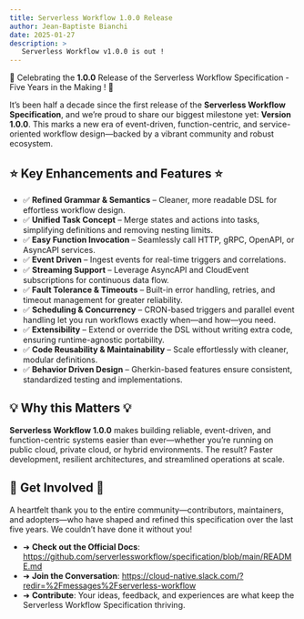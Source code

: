 ```yaml
---
title: Serverless Workflow 1.0.0 Release
author: Jean-Baptiste Bianchi
date: 2025-01-27
description: >
   Serverless Workflow v1.0.0 is out !
---
```


🎉 Celebrating the **1.0.0** Release of the Serverless Workflow Specification - Five Years in the Making ! 🎉

It’s been half a decade since the first release of the **Serverless Workflow Specification**, and we’re proud to share our biggest milestone yet: **Version 1.0.0**. This marks a new era of event-driven, function-centric, and service-oriented workflow design—backed by a vibrant community and robust ecosystem.

## ⭐ Key Enhancements and Features ⭐
- ✅ **Refined Grammar & Semantics** – Cleaner, more readable DSL for effortless workflow design.
- ✅ **Unified Task Concept** – Merge states and actions into tasks, simplifying definitions and removing nesting limits.
- ✅ **Easy Function Invocation** – Seamlessly call HTTP, gRPC, OpenAPI, or AsyncAPI services.
- ✅ **Event Driven** – Ingest events for real-time triggers and correlations.
- ✅ **Streaming Support** – Leverage AsyncAPI and CloudEvent subscriptions for continuous data flow.
- ✅ **Fault Tolerance & Timeouts** – Built-in error handling, retries, and timeout management for greater reliability.
- ✅ **Scheduling & Concurrency** – CRON-based triggers and parallel event handling let you run workflows exactly when—and how—you need.
- ✅ **Extensibility** – Extend or override the DSL without writing extra code, ensuring runtime-agnostic portability.
- ✅ **Code Reusability & Maintainability** – Scale effortlessly with cleaner, modular definitions.
- ✅ **Behavior Driven Design** – Gherkin-based features ensure consistent, standardized testing and implementations.

## 💡 Why this Matters 💡
**Serverless Workflow 1.0.0** makes building reliable, event-driven, and function-centric systems easier than ever—whether you’re running on public cloud, private cloud, or hybrid environments. The result? Faster development, resilient architectures, and streamlined operations at scale.

## 📢 Get Involved 📢
A heartfelt thank you to the entire community—contributors, maintainers, and adopters—who have shaped and refined this specification over the last five years. We couldn’t have done it without you!

- ➜ **Check out the Official Docs**: https://github.com/serverlessworkflow/specification/blob/main/README.md
- ➜ **Join the Conversation**: https://cloud-native.slack.com/?redir=%2Fmessages%2Fserverless-workflow
- ➜ **Contribute**: Your ideas, feedback, and experiences are what keep the Serverless Workflow Specification thriving.